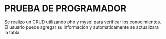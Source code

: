 # PRUEBA DE PROGRAMADOR

Se realizo un CRUD utilizando php y mysql para verificar los conocimientos. El usuario puede agregar su informacion y automaticamente se actualizara la tabla.
